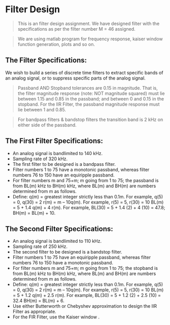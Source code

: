# Filter Design
> This is an filter design assignment. 
> We have designed filter with the specifications as per the filter number M = 46 assigned. 

> We are using matlab program for frequency response, kaiser window function generation, plots and so on. 

## The Filter Specifications:
We wish to build a series of discrete time filters to extract specific bands of an analog signal, or to suppress specific parts of the analog signal. 

>   Passband AND Stopband tolerances are 0.15 in magnitude.
      That is, the filter magnitude response (note: NOT magnitude squared) must lie between 1.15 and 0.85 in the passband; and between 0 and 0.15 in the stopband.                     For the IIR Filter, the passband magnitude response must lie between 1 and 0.85. 
      
>   For bandpass filters & bandstop filters the transition band is 2 kHz on either side of the passband.

## The First Filter Specifications:

- An analog signal is bandlimited to 140 kHz.
- Sampling rate of 320 kHz.
- The first filter to be designed is a bandpass filter.         
- Filter numbers 1 to 75 have a monotonic passband, whereas filter numbers 76 to 150 have an equiripple passband.                                                               
- For filter numbers m and 75+m; m going from 1 to 75; the passband is from BL(m) kHz to BH(m) kHz, where BL(m) and BH(m) are numbers determined from m as follows.
- Define: q(m) = greatest integer strictly less than 0.1m. 
  For example, q(5) = 0, q(30) = 2 r(m) = m – 10q(m).
  For example, r(5) = 5, r(30) = 10 BL(m) = 5 + 1.4 q(m) + 4 r(m).
  For example, BL(30) = 5 + 1.4 (2) + 4 (10) = 47.8; BH(m) = BL(m) + 10. 
  
## The Second Filter Specifications: 
- An analog signal is bandlimited to 110 kHz. 
- Sampling rate of 250 kHz.
-  The second filter to be designed is a bandstop filter. 
-  Filter numbers 1 to 75 have an equiripple passband, whereas filter numbers 76 to 150 have a monotonic passband. 
-  For filter numbers m and 75+m; m going from 1 to 75; the stopband is from BL(m) kHz to BH(m) kHz, where BL(m) and BH(m) are numbers determined from m as follows. 
-  Define: q(m) = greatest integer strictly less than 0.1m. 
   For example, q(5) = 0, q(30) = 2 r(m) = m – 10q(m).
   For example, r(5) = 5, r(30) = 10 BL(m) = 5 + 1.2 q(m) + 2.5 r(m).
   For example, BL(30) = 5 + 1.2 (2) + 2.5 (10) = 32.4 BH(m) = BL(m) + 6. 
- Use either Butterworth or Chebyshev approximation to design the IIR Filter as appropriate.
- For the FIR Filter, use the Kaiser window .

